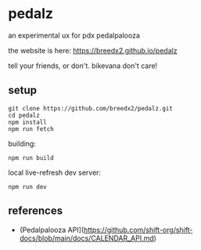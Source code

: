 # pedalz

an experimental ux for pdx pedalpalooza

the website is here: https://breedx2.github.io/pedalz

tell your friends, or don't. bikevana don't care!

## setup

```
git clone https://github.com/breedx2/pedalz.git
cd pedalz
npm install
npm run fetch
```

building:

```
npm run build
```

local live-refresh dev server:

```
npm run dev
```

## references

* (Pedalpalooza API](https://github.com/shift-org/shift-docs/blob/main/docs/CALENDAR_API.md)
